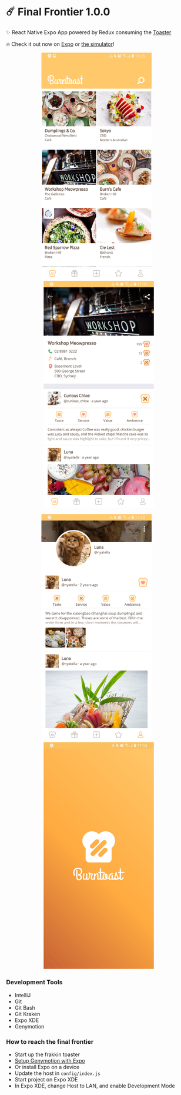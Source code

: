 # ☄️ Final Frontier 1.0.0

✨ React Native Expo App powered by Redux consuming the [Toaster](https://github.com/psyanite/toaster/)

🔥 Check it out now on [Expo](https://expo.io/@psyanite/burntoast) or [the simulator](https://expo.io/appetize-simulator?url=https://expo.io/@psyanite/burntoast)!

<p align="center">
<img width="300" src="docs/images/homepage.jpg" />&nbsp;&nbsp;&nbsp;<img width="300" style="display:inline-block" src="docs/images/store.jpg" />
</p>

<p align="center">
<img width="300" src="docs/images/profile.jpg" />&nbsp;&nbsp;&nbsp;<img width="300" src="docs/images/loading-screen.jpg" />
</p>

### Development Tools

* IntelliJ
* Git
* Git Bash
* Git Kraken
* Expo XDE
* Genymotion

### How to reach the final frontier

* Start up the frakkin toaster
* [Setup Genymotion with Expo](https://medium.com/@psyanite/how-to-use-genymotion-with-expo-cc52815928cf)
* Or install Expo on a device
* Update the host in `config/index.js`
* Start project on Expo XDE
* In Expo XDE, change Host to LAN, and enable Development Mode
